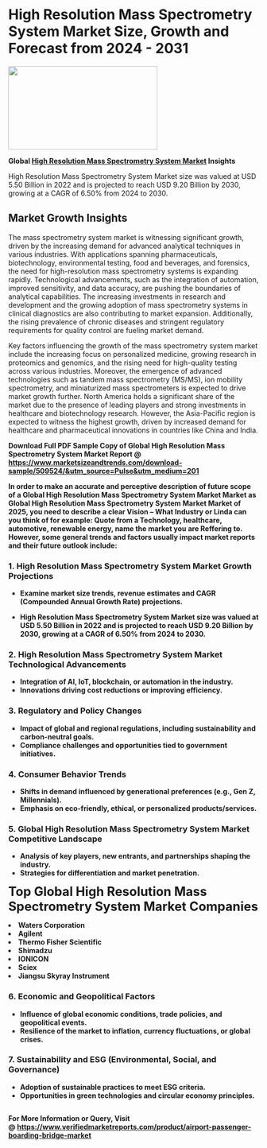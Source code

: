 <H1>High Resolution Mass Spectrometry System Market Size, Growth and Forecast from 2024 - 2031</H1><img class="aligncenter size-medium wp-image-584254" src="https://thirdeyenews.in/wp-content/uploads/2024/09/Global-Market-Research-300x168.jpeg" alt="" width="300" height="168" /><p><strong>Global&nbsp;<a href="https://www.marketsizeandtrends.com/download-sample/509524/&amp;utm_source=Pulse&amp;utm_medium=201">High Resolution Mass Spectrometry System Market</a> Insights</strong></p><p>High Resolution Mass Spectrometry System Market size was valued at USD 5.50 Billion in 2022 and is projected to reach USD 9.20 Billion by 2030, growing at a CAGR of 6.50% from 2024 to 2030.</p><p><h2>Market Growth Insights</h2> <p>The mass spectrometry system market is witnessing significant growth, driven by the increasing demand for advanced analytical techniques in various industries. With applications spanning pharmaceuticals, biotechnology, environmental testing, food and beverages, and forensics, the need for high-resolution mass spectrometry systems is expanding rapidly. Technological advancements, such as the integration of automation, improved sensitivity, and data accuracy, are pushing the boundaries of analytical capabilities. The increasing investments in research and development and the growing adoption of mass spectrometry systems in clinical diagnostics are also contributing to market expansion. Additionally, the rising prevalence of chronic diseases and stringent regulatory requirements for quality control are fueling market demand.</p> <p><strong></strong></p> <p>Key factors influencing the growth of the mass spectrometry system market include the increasing focus on personalized medicine, growing research in proteomics and genomics, and the rising need for high-quality testing across various industries. Moreover, the emergence of advanced technologies such as tandem mass spectrometry (MS/MS), ion mobility spectrometry, and miniaturized mass spectrometers is expected to drive market growth further. North America holds a significant share of the market due to the presence of leading players and strong investments in healthcare and biotechnology research. However, the Asia-Pacific region is expected to witness the highest growth, driven by increased demand for healthcare and pharmaceutical innovations in countries like China and India.</p> <p><strong></p><p><span class=""><strong>Download Full PDF Sample Copy of Global High Resolution Mass Spectrometry System Market Report</strong> @ <a href="https://www.marketsizeandtrends.com/download-sample/509524/&amp;utm_source=Pulse&amp;utm_medium=201" target="_blank">https://www.marketsizeandtrends.com/download-sample/509524/&amp;utm_source=Pulse&amp;utm_medium=201</a></span></p><p>In order to make an accurate and perceptive description of future scope of a Global&nbsp;High Resolution Mass Spectrometry System Market Market as Global&nbsp;High Resolution Mass Spectrometry System Market Market of 2025, you need to describe a clear Vision &ndash; What Industry or Linda can you think of for example: Quote from a Technology, healthcare, automotive, renewable energy, name the market you are Reffering to. However, some general trends and factors usually impact market reports and their future outlook include:</p><h3>1.&nbsp;<strong>High Resolution Mass Spectrometry System Market Growth Projections</strong></h3><ul><li>Examine market size trends, revenue estimates and CAGR (Compounded Annual Growth Rate) projections.</li><li><p>High Resolution Mass Spectrometry System Market size was valued at USD 5.50 Billion in 2022 and is projected to reach USD 9.20 Billion by 2030, growing at a CAGR of 6.50% from 2024 to 2030.</p></li></ul><h3>2.&nbsp;<strong>High Resolution Mass Spectrometry System Market Technological Advancements</strong></h3><ul><li>Integration of AI, IoT, blockchain, or automation in the industry.</li><li>Innovations driving cost reductions or improving efficiency.</li></ul><h3>3.&nbsp;<strong>Regulatory and Policy Changes</strong></h3><ul><li>Impact of global and regional regulations, including sustainability and carbon-neutral goals.</li><li>Compliance challenges and opportunities tied to government initiatives.</li></ul><h3>4.&nbsp;<strong>Consumer Behavior Trends</strong></h3><ul><li>Shifts in demand influenced by generational preferences (e.g., Gen Z, Millennials).</li><li>Emphasis on eco-friendly, ethical, or personalized products/services.</li></ul><h3>5.&nbsp;<strong>Global High Resolution Mass Spectrometry System Market Competitive Landscape</strong></h3><ul><li>Analysis of key players, new entrants, and partnerships shaping the industry.</li><li>Strategies for differentiation and market penetration.</li></ul><p data-pm-slice="1 1 []"><span style="color: inherit; font-family: inherit; font-size: 25px;">Top Global High Resolution Mass Spectrometry System Market Companies</span></p><div class="" data-test-id=""><p><li>Waters Corporation</li><li> Agilent</li><li> Thermo Fisher Scientific</li><li> Shimadzu</li><li> IONICON</li><li> Sciex</li><li> Jiangsu Skyray Instrument</li></p></div><h3>6.&nbsp;<strong>Economic and Geopolitical Factors</strong></h3><ul><li>Influence of global economic conditions, trade policies, and geopolitical events.</li><li>Resilience of the market to inflation, currency fluctuations, or global crises.</li></ul><h3>7.&nbsp;<strong>Sustainability and ESG (Environmental, Social, and Governance)</strong></h3><ul><li>Adoption of sustainable practices to meet ESG criteria.</li><li>Opportunities in green technologies and circular economy principles.</li></ul><h2><strong style="font-size: 14px;">For More Information or Query, Visit @&nbsp;</strong><a style="background-color: #ffffff; font-size: 14px;" href="https://www.marketsizeandtrends.com/report/high-resolution-mass-spectrometry-system-market/" target="_blank">https://www.verifiedmarketreports.com/product/airport-passenger-boarding-bridge-market</a></h2>

